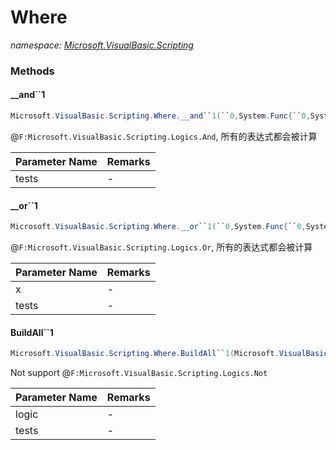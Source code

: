﻿# Where
_namespace: <a href="#" onClick="load('/docs/Microsoft.VisualBasic.Scripting/index.md')">Microsoft.VisualBasic.Scripting</a>_





### Methods

#### __and``1
```csharp
Microsoft.VisualBasic.Scripting.Where.__and``1(``0,System.Func{``0,System.Boolean}[])
```
@``F:Microsoft.VisualBasic.Scripting.Logics.And``, 所有的表达式都会被计算

|Parameter Name|Remarks|
|--------------|-------|
|tests|-|


#### __or``1
```csharp
Microsoft.VisualBasic.Scripting.Where.__or``1(``0,System.Func{``0,System.Boolean}[])
```
@``F:Microsoft.VisualBasic.Scripting.Logics.Or``, 所有的表达式都会被计算

|Parameter Name|Remarks|
|--------------|-------|
|x|-|
|tests|-|


#### BuildAll``1
```csharp
Microsoft.VisualBasic.Scripting.Where.BuildAll``1(Microsoft.VisualBasic.Scripting.Logics,System.Func{``0,System.Boolean}[])
```
Not support @``F:Microsoft.VisualBasic.Scripting.Logics.Not``

|Parameter Name|Remarks|
|--------------|-------|
|logic|-|
|tests|-|



